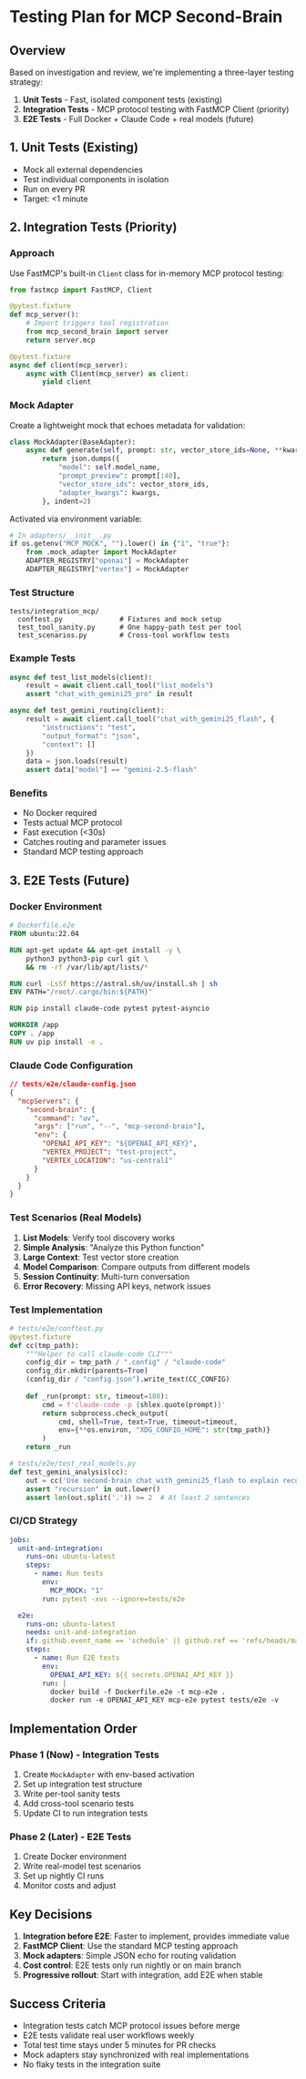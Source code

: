 # Testing Plan for MCP Second-Brain

## Overview

Based on investigation and review, we're implementing a three-layer testing strategy:

1. **Unit Tests** - Fast, isolated component tests (existing)
2. **Integration Tests** - MCP protocol testing with FastMCP Client (priority)
3. **E2E Tests** - Full Docker + Claude Code + real models (future)

## 1. Unit Tests (Existing)

- Mock all external dependencies
- Test individual components in isolation
- Run on every PR
- Target: <1 minute

## 2. Integration Tests (Priority)

### Approach
Use FastMCP's built-in `Client` class for in-memory MCP protocol testing:

```python
from fastmcp import FastMCP, Client

@pytest.fixture
def mcp_server():
    # Import triggers tool registration
    from mcp_second_brain import server
    return server.mcp

@pytest.fixture
async def client(mcp_server):
    async with Client(mcp_server) as client:
        yield client
```

### Mock Adapter
Create a lightweight mock that echoes metadata for validation:

```python
class MockAdapter(BaseAdapter):
    async def generate(self, prompt: str, vector_store_ids=None, **kwargs):
        return json.dumps({
            "model": self.model_name,
            "prompt_preview": prompt[:40],
            "vector_store_ids": vector_store_ids,
            "adapter_kwargs": kwargs,
        }, indent=2)
```

Activated via environment variable:
```python
# In adapters/__init__.py
if os.getenv("MCP_MOCK", "").lower() in {"1", "true"}:
    from .mock_adapter import MockAdapter
    ADAPTER_REGISTRY["openai"] = MockAdapter
    ADAPTER_REGISTRY["vertex"] = MockAdapter
```

### Test Structure
```
tests/integration_mcp/
  conftest.py              # Fixtures and mock setup
  test_tool_sanity.py      # One happy-path test per tool
  test_scenarios.py        # Cross-tool workflow tests
```

### Example Tests
```python
async def test_list_models(client):
    result = await client.call_tool("list_models")
    assert "chat_with_gemini25_pro" in result

async def test_gemini_routing(client):
    result = await client.call_tool("chat_with_gemini25_flash", {
        "instructions": "test",
        "output_format": "json",
        "context": []
    })
    data = json.loads(result)
    assert data["model"] == "gemini-2.5-flash"
```

### Benefits
- No Docker required
- Tests actual MCP protocol
- Fast execution (<30s)
- Catches routing and parameter issues
- Standard MCP testing approach

## 3. E2E Tests (Future)

### Docker Environment
```dockerfile
# Dockerfile.e2e
FROM ubuntu:22.04

RUN apt-get update && apt-get install -y \
    python3 python3-pip curl git \
    && rm -rf /var/lib/apt/lists/*

RUN curl -LsSf https://astral.sh/uv/install.sh | sh
ENV PATH="/root/.cargo/bin:${PATH}"

RUN pip install claude-code pytest pytest-asyncio

WORKDIR /app
COPY . /app
RUN uv pip install -e .
```

### Claude Code Configuration
```json
// tests/e2e/claude-config.json
{
  "mcpServers": {
    "second-brain": {
      "command": "uv",
      "args": ["run", "--", "mcp-second-brain"],
      "env": {
        "OPENAI_API_KEY": "${OPENAI_API_KEY}",
        "VERTEX_PROJECT": "test-project",
        "VERTEX_LOCATION": "us-central1"
      }
    }
  }
}
```

### Test Scenarios (Real Models)
1. **List Models**: Verify tool discovery works
2. **Simple Analysis**: "Analyze this Python function"
3. **Large Context**: Test vector store creation
4. **Model Comparison**: Compare outputs from different models
5. **Session Continuity**: Multi-turn conversation
6. **Error Recovery**: Missing API keys, network issues

### Test Implementation
```python
# tests/e2e/conftest.py
@pytest.fixture
def cc(tmp_path):
    """Helper to call claude-code CLI"""
    config_dir = tmp_path / ".config" / "claude-code"
    config_dir.mkdir(parents=True)
    (config_dir / "config.json").write_text(CC_CONFIG)
    
    def _run(prompt: str, timeout=180):
        cmd = f'claude-code -p {shlex.quote(prompt)}'
        return subprocess.check_output(
            cmd, shell=True, text=True, timeout=timeout,
            env={**os.environ, "XDG_CONFIG_HOME": str(tmp_path)}
        )
    return _run

# tests/e2e/test_real_models.py
def test_gemini_analysis(cc):
    out = cc('Use second-brain chat_with_gemini25_flash to explain recursion in 2 sentences')
    assert "recursion" in out.lower()
    assert len(out.split('.')) >= 2  # At least 2 sentences
```

### CI/CD Strategy
```yaml
jobs:
  unit-and-integration:
    runs-on: ubuntu-latest
    steps:
      - name: Run tests
        env:
          MCP_MOCK: "1"
        run: pytest -xvs --ignore=tests/e2e

  e2e:
    runs-on: ubuntu-latest
    needs: unit-and-integration
    if: github.event_name == 'schedule' || github.ref == 'refs/heads/main'
    steps:
      - name: Run E2E tests
        env:
          OPENAI_API_KEY: ${{ secrets.OPENAI_API_KEY }}
        run: |
          docker build -f Dockerfile.e2e -t mcp-e2e .
          docker run -e OPENAI_API_KEY mcp-e2e pytest tests/e2e -v
```

## Implementation Order

### Phase 1 (Now) - Integration Tests
1. Create `MockAdapter` with env-based activation
2. Set up integration test structure
3. Write per-tool sanity tests
4. Add cross-tool scenario tests
5. Update CI to run integration tests

### Phase 2 (Later) - E2E Tests
1. Create Docker environment
2. Write real-model test scenarios
3. Set up nightly CI runs
4. Monitor costs and adjust

## Key Decisions

1. **Integration before E2E**: Faster to implement, provides immediate value
2. **FastMCP Client**: Use the standard MCP testing approach
3. **Mock adapters**: Simple JSON echo for routing validation
4. **Cost control**: E2E tests only run nightly or on main branch
5. **Progressive rollout**: Start with integration, add E2E when stable

## Success Criteria

- Integration tests catch MCP protocol issues before merge
- E2E tests validate real user workflows weekly
- Total test time stays under 5 minutes for PR checks
- Mock adapters stay synchronized with real implementations
- No flaky tests in the integration suite